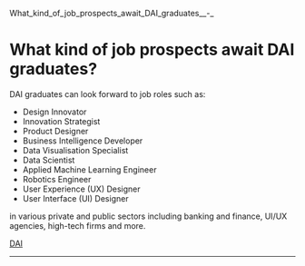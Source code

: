 What_kind_of_job_prospects_await_DAI_graduates__-_



What kind of job prospects await DAI graduates?
===============================================

DAI graduates can look forward to job roles such as:



* Design Innovator
* Innovation Strategist
* Product Designer
* Business Intelligence Developer
* Data Visualisation Specialist
* Data Scientist
* Applied Machine Learning Engineer
* Robotics Engineer
* User Experience (UX) Designer
* User Interface (UI) Designer


in various private and public sectors including banking and finance, UI/UX agencies, high-tech firms and more.

[DAI](https://www.sutd.edu.sg/dai/tag/dai/)

---

